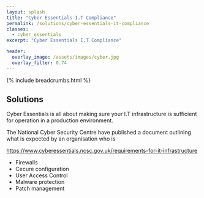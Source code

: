 ```yaml
---
layout: splash
title: "Cyber Essentials I.T Compliance"
permalink: /solutions/cyber-essentials-it-compliance
classes:
  - cyber_essentials
excerpt: "Cyber Essentials I.T Compliance"

header:
  overlay_image: /assets/images/cyber.jpg
  overlay_filter: 0.74
---
```



{% include breadcrumbs.html %}

## Solutions

Cyber Essentials is all about making sure your I.T infrastructure is sufficient for operation in a production environment.

The National Cyber Security Centre have published a document outlining what is expected by an organisation who is 

https://www.cyberessentials.ncsc.gov.uk/requirements-for-it-infrastructure

- Firewalls
- Cecure configuration
- User Access Control
- Malware protection
- Patch management